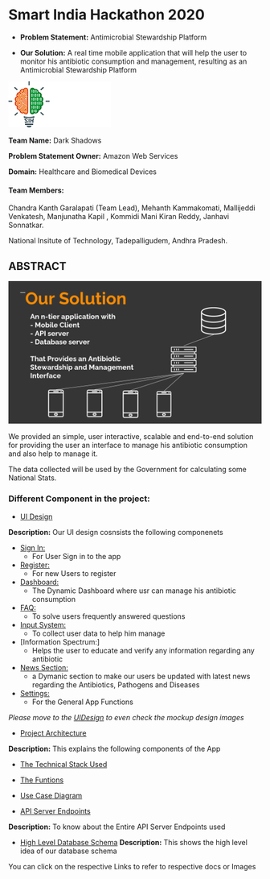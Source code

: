 # Smart India Hackathon 2020

* **Problem Statement:** Antimicrobial Stewardship Platform

* **Our Solution:** A real time mobile application that will help the user to monitor his antibiotic consumption and management, resulting as an Antimicrobial Stewardship Platform

![SIH](./docs/assets/SIH.png)


**Team Name:** Dark Shadows

**Problem Statement Owner:** Amazon Web Services

**Domain:** Healthcare and Biomedical Devices

#### Team Members:

Chandra Kanth Garalapati (Team Lead),
Mehanth Kammakomati,
Mallijeddi Venkatesh,
Manjunatha Kapil ,
Kommidi Mani Kiran Reddy,
Janhavi Sonnatkar.

National Insitute of Technology, Tadepalligudem, Andhra Pradesh.

## **ABSTRACT**

![ABstract](./docs/assets/Abstract.png)


We provided an simple, user interactive, scalable and end-to-end solution for providing the user an interface to manage his antibiotic consumption and also help to manage it.

The data collected will be used by the Government for calculating some National Stats.

### **Different Component in the project:**

* [UI Design](./docs/UIdesigns.md)

**Description:** Our UI design cosnsists the following componenets
* [Sign In:](./docs/assets/SignIn.png)
    * For User Sign in to the app
* [Register:](./docs/assets/Register.png)
    * For new Users to register
* [Dashboard:](./docs/assets/Dashboard.png)
    * The Dynamic Dashboard where usr can manage his antibiotic consumption
* [FAQ:](./docs/assets/FAQ.png)
    * To solve users frequently answered questions
* [Input System:](./docs/assets/InputSystem.png)
    * To collect user data to help him manage
* [Information Spectrum:]
    * Helps the user to educate and verify any information regarding any antibiotic
* [News Section:](./docs/assets/News.png)
    * a Dymanic section to make our users be updated with latest news regarding the Antibiotics, Pathogens and Diseases
* [Settings:](./docs/assets/Settings.png)
    * For the General App Functions

*Please move to the [UIDesign](./docs/UIdesigns.md) to even check the mockup design images*


* [Project Architecture](./docs/Project_Architecture.md)

**Description:** This explains the following components of the App
* [The Technical Stack Used](./docs/assets/TechnicalStack.png)
* [The Funtions](./docs/assets/Functions.png)
* [Use Case Diagram](./docs/assets/UsecaseDiagram.png)

* [API Server Endpoints](./docs/APIdesign.md)

**Description:** To know about the Entire API Server Endpoints used

* [High Level Database Schema](./docs/HighLevelDB.md)
**Description:** This shows the high level idea of our database schema


You can click on the respective Links to refer to respective docs or Images
